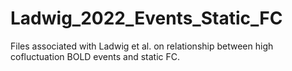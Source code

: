 # Ladwig_2022_Events_Static_FC
Files associated with Ladwig et al. on relationship between high cofluctuation BOLD events and static FC.
